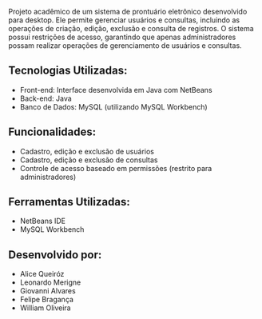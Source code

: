 Projeto acadêmico de um sistema de prontuário eletrônico desenvolvido para desktop. Ele permite gerenciar usuários e consultas, incluindo as operações de criação, edição, exclusão e consulta de registros. O sistema possui restrições de acesso, garantindo que apenas administradores possam realizar operações de gerenciamento de usuários e consultas.

## Tecnologias Utilizadas:

- Front-end: Interface desenvolvida em Java com NetBeans
- Back-end: Java
- Banco de Dados: MySQL (utilizando MySQL Workbench)

## Funcionalidades:

- Cadastro, edição e exclusão de usuários
- Cadastro, edição e exclusão de consultas
- Controle de acesso baseado em permissões (restrito para administradores)

## Ferramentas Utilizadas:

- NetBeans IDE
- MySQL Workbench

## Desenvolvido por:

- Alice Queiróz
- Leonardo Merigne
- Giovanni Alvares
- Felipe Bragança
- William Oliveira
